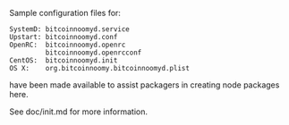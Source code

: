 Sample configuration files for:
```
SystemD: bitcoinnoomyd.service
Upstart: bitcoinnoomyd.conf
OpenRC:  bitcoinnoomyd.openrc
         bitcoinnoomyd.openrcconf
CentOS:  bitcoinnoomyd.init
OS X:    org.bitcoinnoomy.bitcoinnoomyd.plist
```
have been made available to assist packagers in creating node packages here.

See doc/init.md for more information.
